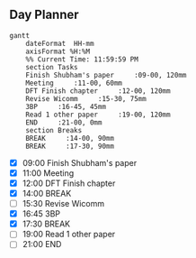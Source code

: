 ## Day Planner
```mermaid
gantt
    dateFormat  HH-mm
    axisFormat %H:%M
    %% Current Time: 11:59:59 PM
    section Tasks
    Finish Shubham's paper     :09-00, 120mm
    Meeting     :11-00, 60mm
    DFT Finish chapter     :12-00, 120mm
    Revise Wicomm     :15-30, 75mm
    3BP     :16-45, 45mm
    Read 1 other paper     :19-00, 120mm
    END     :21-00, 0mm
    section Breaks
    BREAK     :14-00, 90mm
    BREAK     :17-30, 90mm
```

- [x] 09:00 Finish Shubham's paper
- [x] 11:00 Meeting
- [x] 12:00 DFT Finish chapter
- [x] 14:00 BREAK
- [ ] 15:30 Revise Wicomm
- [x] 16:45 3BP
- [x] 17:30 BREAK
- [ ] 19:00 Read 1 other paper
- [ ] 21:00 END